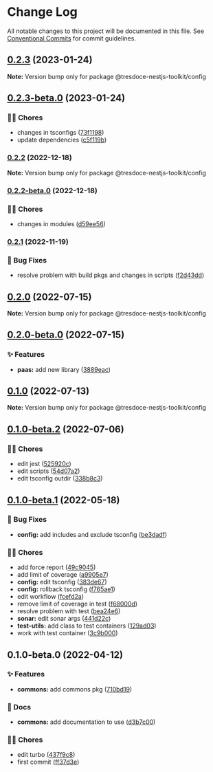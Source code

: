 # Change Log

All notable changes to this project will be documented in this file.
See [Conventional Commits](https://conventionalcommits.org) for commit guidelines.

## [0.2.3](https://github.com/tresdoce/tresdoce-nestjs-toolkit/compare/@tresdoce-nestjs-toolkit/config@0.2.3-beta.0...@tresdoce-nestjs-toolkit/config@0.2.3) (2023-01-24)

**Note:** Version bump only for package @tresdoce-nestjs-toolkit/config

## [0.2.3-beta.0](https://github.com/tresdoce/tresdoce-nestjs-toolkit/compare/@tresdoce-nestjs-toolkit/config@0.2.2...@tresdoce-nestjs-toolkit/config@0.2.3-beta.0) (2023-01-24)

### 👨‍💻 Chores

- changes in tsconfigs ([73f1198](https://github.com/tresdoce/tresdoce-nestjs-toolkit/commit/73f1198a775cac34f7785ce7b19b06203f2c1792))
- update dependencies ([c5f119b](https://github.com/tresdoce/tresdoce-nestjs-toolkit/commit/c5f119be294e0e7940155af075279af9f3cccbc3))

### [0.2.2](https://github.com/tresdoce/tresdoce-nestjs-toolkit/compare/@tresdoce-nestjs-toolkit/config@0.2.2-beta.0...@tresdoce-nestjs-toolkit/config@0.2.2) (2022-12-18)

**Note:** Version bump only for package @tresdoce-nestjs-toolkit/config

### [0.2.2-beta.0](https://github.com/tresdoce/tresdoce-nestjs-toolkit/compare/@tresdoce-nestjs-toolkit/config@0.2.1...@tresdoce-nestjs-toolkit/config@0.2.2-beta.0) (2022-12-18)

### 👨‍💻 Chores

- changes in modules ([d59ee56](https://github.com/tresdoce/tresdoce-nestjs-toolkit/commit/d59ee563ee514bdbdf87a4dce15f424414ed828a))

### [0.2.1](https://github.com/tresdoce/tresdoce-nestjs-toolkit/compare/@tresdoce-nestjs-toolkit/config@0.2.0...@tresdoce-nestjs-toolkit/config@0.2.1) (2022-11-19)

### 🐛 Bug Fixes

- resolve problem with build pkgs and changes in scripts ([f2d43dd](https://github.com/tresdoce/tresdoce-nestjs-toolkit/commit/f2d43dd8d7a147d8024b9b67757bbc62d71ffe85))

## [0.2.0](https://github.com/tresdoce/tresdoce-nestjs-toolkit/compare/@tresdoce-nestjs-toolkit/config@0.2.0-beta.0...@tresdoce-nestjs-toolkit/config@0.2.0) (2022-07-15)

**Note:** Version bump only for package @tresdoce-nestjs-toolkit/config

## [0.2.0-beta.0](https://github.com/tresdoce/tresdoce-nestjs-toolkit/compare/@tresdoce-nestjs-toolkit/config@0.1.0...@tresdoce-nestjs-toolkit/config@0.2.0-beta.0) (2022-07-15)

### ✨ Features

- **paas:** add new library ([3889eac](https://github.com/tresdoce/tresdoce-nestjs-toolkit/commit/3889eac3d56a065f249b4325cfd36d2a3fa6c837))

## [0.1.0](https://github.com/tresdoce/tresdoce-nestjs-toolkit/compare/@tresdoce-nestjs-toolkit/config@0.1.0-beta.2...@tresdoce-nestjs-toolkit/config@0.1.0) (2022-07-13)

**Note:** Version bump only for package @tresdoce-nestjs-toolkit/config

## [0.1.0-beta.2](https://github.com/tresdoce/tresdoce-nestjs-toolkit/compare/@tresdoce-nestjs-toolkit/config@0.1.0-beta.1...@tresdoce-nestjs-toolkit/config@0.1.0-beta.2) (2022-07-06)

### 👨‍💻 Chores

- edit jest ([525920c](https://github.com/tresdoce/tresdoce-nestjs-toolkit/commit/525920cc9efd320a2ee356d9d0494b4a8518b525))
- edit scripts ([54d07a2](https://github.com/tresdoce/tresdoce-nestjs-toolkit/commit/54d07a2918bc0daf3f8f5eef5b7eb65e6db903f8))
- edit tsconfig outdir ([338b8c3](https://github.com/tresdoce/tresdoce-nestjs-toolkit/commit/338b8c3792175584ee550428c7c8d5c6965a1d41))

## [0.1.0-beta.1](https://github.com/tresdoce/tresdoce-nestjs-toolkit/compare/@tresdoce-nestjs-toolkit/config@0.1.0-beta.0...@tresdoce-nestjs-toolkit/config@0.1.0-beta.1) (2022-05-18)

### 🐛 Bug Fixes

- **config:** add includes and exclude tsconfig ([be3dadf](https://github.com/tresdoce/tresdoce-nestjs-toolkit/commit/be3dadf7dd6af128136f70a1e8e1339d29c23996))

### 👨‍💻 Chores

- add force report ([49c9045](https://github.com/tresdoce/tresdoce-nestjs-toolkit/commit/49c904501e7135bffc8689166439d000ebf5267b))
- add limit of coverage ([a9905e7](https://github.com/tresdoce/tresdoce-nestjs-toolkit/commit/a9905e7a14f69be246f2ef93ec106137b8acc844))
- **config:** edit tsconfig ([383de67](https://github.com/tresdoce/tresdoce-nestjs-toolkit/commit/383de677703bdd76681706f5c78ff77b7657af56))
- **config:** rollback tsconfig ([f765ae1](https://github.com/tresdoce/tresdoce-nestjs-toolkit/commit/f765ae116cd78af03a76f22632a8d5e72bb75d3a))
- edit workflow ([fcefd2a](https://github.com/tresdoce/tresdoce-nestjs-toolkit/commit/fcefd2a69e00294c0ade0a35ab4bea08995d7aaf))
- remove limit of coverage in test ([f68000d](https://github.com/tresdoce/tresdoce-nestjs-toolkit/commit/f68000d7ab27223a4d1d4a45b8cd0d8101f5aa87))
- resolve problem with test ([bea24e6](https://github.com/tresdoce/tresdoce-nestjs-toolkit/commit/bea24e6f8af59b06e97289e1a1ee7f344cb3822d))
- **sonar:** edit sonar args ([441d22c](https://github.com/tresdoce/tresdoce-nestjs-toolkit/commit/441d22c63bb5b66a46b3a9a4e331f8e45fb811c6))
- **test-utils:** add class to test containers ([129ad03](https://github.com/tresdoce/tresdoce-nestjs-toolkit/commit/129ad033594fbb0ba65931e5d3b342d328d7a438))
- work with test container ([3c9b000](https://github.com/tresdoce/tresdoce-nestjs-toolkit/commit/3c9b000ef664b98a847b26c6148748a96ce14afa))

## 0.1.0-beta.0 (2022-04-12)

### ✨ Features

- **commons:** add commons pkg ([710bd19](https://github.com/tresdoce/tresdoce-nestjs-toolkit/commit/710bd19ee02744b126b4c35d183c9b4cc0cfd4d6))

### 📝 Docs

- **commons:** add documentation to use ([d3b7c00](https://github.com/tresdoce/tresdoce-nestjs-toolkit/commit/d3b7c00b76be55e7160ddc440ec4f3b65ffa8b07))

### 👨‍💻 Chores

- edit turbo ([437f9c8](https://github.com/tresdoce/tresdoce-nestjs-toolkit/commit/437f9c890c8106a6ca882fb4634425ab04a043af))
- first commit ([ff37d3e](https://github.com/tresdoce/tresdoce-nestjs-toolkit/commit/ff37d3e2c99e28b324fd2c28d7077525c96c44a5))
